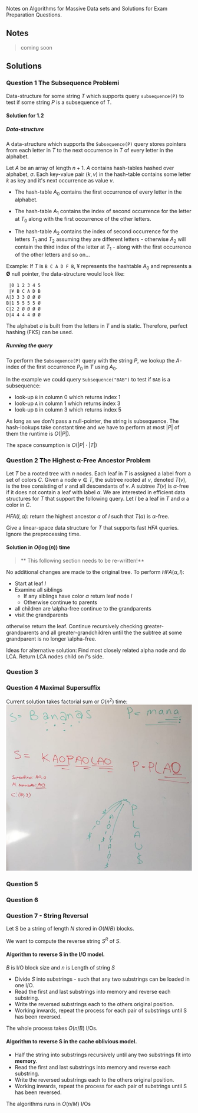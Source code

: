 Notes on Algorithms for Massive Data sets and Solutions for Exam Preparation Questions.

## Notes
> coming soon

## Solutions

### Question 1 The Subsequence Problemi
Data-structure for some string $T$ which supports query `subsequence(P)` to test if some string $P$ is a subsequence of $T$.
#### Solution for 1.2

##### Data-structure
A data-structure which supports the `Subsequence(P)` query stores pointers from each letter in $T$ to the next occurrence in $T$ of every letter in the alphabet.

Let $A$ be an array of length $n + 1$. $A$ contains hash-tables hashed over alphabet, $\sigma$. Each key-value pair $(k,v)$ in the hash-table contains some letter $k$ as key and it's next occurrence as value $v$.

* The hash-table $A_0$ contains the first occurrence of every letter in the alphabet.

* The hash-table $A_1$ contains the index of second occurrence for the letter at $T_0$ along with the first occurrence of the other letters.

* The hash-table $A_2$ contains the index of second occurrence for the letters $T_1$ and $T_2$ assuming they are different letters - otherwise $A_2$ will contain the third index of the letter at $T_1$ - along with the first occurrence of the other letters and so on...

Example: If $T$ is `B C A D F B`, $¥$ represents the hashtable $A_0$ and represents a **Ø** null pointer, the data-structure would look like:
```
 |0 1 2 3 4 5
 |¥ B C A D B
A|3 3 3 Ø Ø Ø
B|1 5 5 5 5 Ø
C|2 2 Ø Ø Ø Ø
D|4 4 4 4 Ø Ø
```

The alphabet $\sigma$ is built from the letters in $T$ and is static. Therefore, perfect hashing (FKS) can be used.

##### Running the query
To perform the `Subsequence(P)` query with the string $P$, we lookup the $A$-index of the first occurrence $P_0$ in $T$ using $A_0$.

In the example we could query `Subsequence("BAB")` to test if `BAB` is a subsequence:
* look-up `B` in column 0 which returns index 1
* look-up `A` in column 1 which returns index 3
* look-up `B` in column 3 which returns index 5

As long as we don't pass a null-pointer, the string is subsequence. The hash-lookups take constant time and we have to perform at most $|P|$ of them the runtime is $O(|P|)$.

The space consumption is $O(|P|\cdot|T|)$

### Question 2 The Highest α-Free Ancestor Problem

Let $T$ be a rooted tree with $n$ nodes. Each leaf in $T$ is assigned a label from a set of colors $C$. Given a node $v ∈ T$, the subtree rooted at $v$, denoted $T(v)$, is the tree consisting of $v$ and all descendants of $v$. A subtree $T(v)$ is $α$-free if it does not contain a leaf with label $α$. We are interested in efficient data structures for $T$ that support the following query. Let $l$ be a leaf in $T$ and $α$ a color in $C$.

$HFA(l, α)$: return the highest ancestor $a$ of $l$ such that $T(a)$ is $α$-free.

Give a linear-space data structure for $T$ that supports fast $HFA$ queries. Ignore the preprocessing time.

#### Solution in $O(\log(n))$ time

> ** This following section needs to be re-written!**

No additional changes are made to the original tree. To perform $HFA(\alpha,l)$:

* Start at leaf $l$
* Examine all siblings
  * If any siblings have color $\alpha$ return leaf node $l$
  * Otherwise continue to parents
* all children are \alpha-free continue to the grandparents
* visit the grandparents

 otherwise return the leaf. Continue recursively checking greater-grandparents and all greater-grandchildren until the the subtree at some grandparent is no longer \alpha-free.

Ideas for alternative solution: Find most closely related alpha node and do LCA. Return LCA nodes child on $l$'s side.


### Question 3
### Question 4 Maximal Supersuffix

Current solution takes factorial sum or $O(n^2)$ time:
![ex4](ex4.jpg)

### Question 5
### Question 6

### Question 7 - String Reversal

Let S be a string of length $N$ stored in $O(N/B)$ blocks.

We want to compute the reverse string $S^R$ of $S$.


#### Algorithm to reverse S in the I/O model.

$B$ is I/O block size and $n$ is Length of string $S$

* Divide $S$ into substrings - such that any two substrings can be loaded in one I/O.
* Read the first and last substrings into memory and reverse each substring.
* Write the reversed substrings each to the others original position.
* Working inwards, repeat the process for each pair of substrings until S has been reversed.

The whole process takes $O(n/B)$ I/Os.

#### Algorithm to reverse S in the cache oblivious model.

* Half the string into substrings recursively until any two substrings fit into **memory**.
* Read the first and last substrings into memory and reverse each substring.
* Write the reversed substrings each to the others original position.
* Working inwards, repeat the process for each pair of substrings until S has been reversed.

The algorithms runs in $O(n/M)$ I/Os
